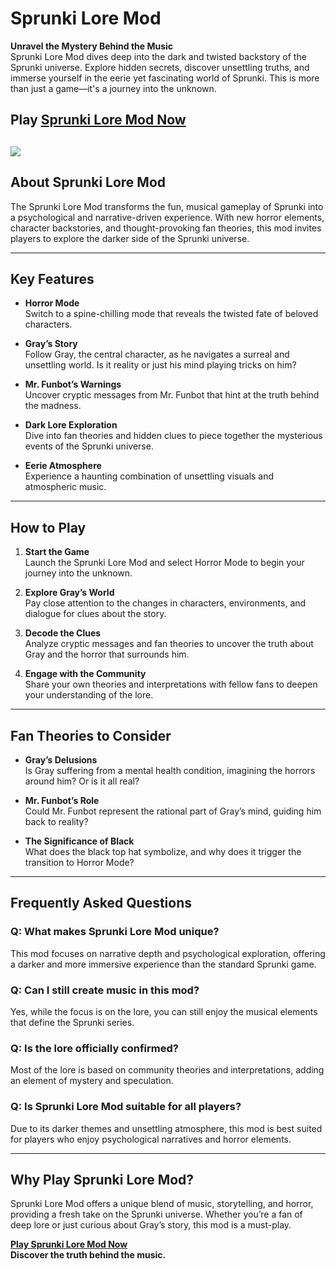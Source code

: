 # Sprunki Lore Mod

**Unravel the Mystery Behind the Music**  
Sprunki Lore Mod dives deep into the dark and twisted backstory of the Sprunki universe. Explore hidden secrets, discover unsettling truths, and immerse yourself in the eerie yet fascinating world of Sprunki. This is more than just a game—it's a journey into the unknown.

## Play [Sprunki Lore Mod Now](https://sprunkiincredibox.app/sprunki-lore-mod)

![](https://sprunkiincredibox.app/images/sprunki-lore-mod.webp)
---

## About Sprunki Lore Mod
The Sprunki Lore Mod transforms the fun, musical gameplay of Sprunki into a psychological and narrative-driven experience. With new horror elements, character backstories, and thought-provoking fan theories, this mod invites players to explore the darker side of the Sprunki universe.

---

## Key Features
- **Horror Mode**  
  Switch to a spine-chilling mode that reveals the twisted fate of beloved characters.

- **Gray’s Story**  
  Follow Gray, the central character, as he navigates a surreal and unsettling world. Is it reality or just his mind playing tricks on him?

- **Mr. Funbot’s Warnings**  
  Uncover cryptic messages from Mr. Funbot that hint at the truth behind the madness.

- **Dark Lore Exploration**  
  Dive into fan theories and hidden clues to piece together the mysterious events of the Sprunki universe.

- **Eerie Atmosphere**  
  Experience a haunting combination of unsettling visuals and atmospheric music.

---

## How to Play
1. **Start the Game**  
   Launch the Sprunki Lore Mod and select Horror Mode to begin your journey into the unknown.

2. **Explore Gray’s World**  
   Pay close attention to the changes in characters, environments, and dialogue for clues about the story.

3. **Decode the Clues**  
   Analyze cryptic messages and fan theories to uncover the truth about Gray and the horror that surrounds him.

4. **Engage with the Community**  
   Share your own theories and interpretations with fellow fans to deepen your understanding of the lore.

---

## Fan Theories to Consider
- **Gray’s Delusions**  
  Is Gray suffering from a mental health condition, imagining the horrors around him? Or is it all real?

- **Mr. Funbot’s Role**  
  Could Mr. Funbot represent the rational part of Gray’s mind, guiding him back to reality?

- **The Significance of Black**  
  What does the black top hat symbolize, and why does it trigger the transition to Horror Mode?

---

## Frequently Asked Questions
### **Q: What makes Sprunki Lore Mod unique?**  
This mod focuses on narrative depth and psychological exploration, offering a darker and more immersive experience than the standard Sprunki game.

### **Q: Can I still create music in this mod?**  
Yes, while the focus is on the lore, you can still enjoy the musical elements that define the Sprunki series.

### **Q: Is the lore officially confirmed?**  
Most of the lore is based on community theories and interpretations, adding an element of mystery and speculation.

### **Q: Is Sprunki Lore Mod suitable for all players?**  
Due to its darker themes and unsettling atmosphere, this mod is best suited for players who enjoy psychological narratives and horror elements.

---

## Why Play Sprunki Lore Mod?
Sprunki Lore Mod offers a unique blend of music, storytelling, and horror, providing a fresh take on the Sprunki universe. Whether you’re a fan of deep lore or just curious about Gray’s story, this mod is a must-play.

[**Play Sprunki Lore Mod Now**](https://sprunkiincredibox.app/sprunki-lore-mod)  
**Discover the truth behind the music.**

